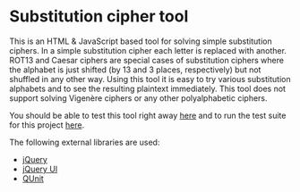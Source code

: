 Substitution cipher tool
========================

This is an HTML &amp; JavaScript based tool for solving simple substitution ciphers. 
In a simple substitution cipher each letter is replaced with another. ROT13 and
Caesar ciphers are special cases of substitution ciphers where the alphabet is just
shifted (by 13 and 3 places, respectively) but not shuffled in any other way. Using
this tool it is easy to try various substitution alphabets and to see the resulting
plaintext immediately. This tool does not support solving Vigenère ciphers or any 
other polyalphabetic ciphers.

You should be able to test this tool right away
[here](http://htmlpreview.github.com/?https://github.com/ZeroOne3010/substitution-cipher-tool/blob/master/index.html)
and to run the test suite for this project
[here](http://htmlpreview.github.com/?https://github.com/ZeroOne3010/substitution-cipher-tool/blob/master/tests.html).

The following external libraries are used:
* [jQuery](http://jquery.com/)
* [jQuery UI](http://jqueryui.com/)
* [QUnit](http://qunitjs.com/)


